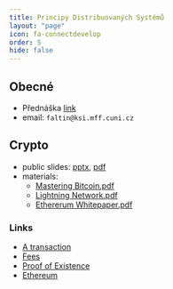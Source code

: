 ```yaml
---
title: Principy Distribuovaných Systémů
layout: "page"
icon: fa-connectdevelop
order: 5
hide: false
---
```


## Obecné
- Přednáška [link](https://www.ksi.mff.cuni.cz/teaching/nswi035-web/)
- email: `faltin@ksi.mff.cuni.cz`

## Crypto
- public slides: [pptx](data/2022-23/ds/crypto_lec2.pptx), [pdf](data/2022-23/ds/crypto_lec2.pdf)
- materials:
    - [Mastering Bitcoin.pdf](data/2022-23/ds/Mastering%20Bitcoin.pdf)
    - [Lightning Network.pdf](data/2022-23/ds/Lightning%20Network.pdf)
    - [Ethererum Whitepaper.pdf](data/2022-23/ds/Ethereum_Whitepaper_-_Buterin_2014.pdf)

### Links
- [A transaction](https://www.blockchain.com/btc/tx/7957a35fe64f80d234d76d83a2a8f1a0d8149a41d81de548f0a65a8a999f6f18)
- [Fees](https://bitcoinfees.earn.com)
- [Proof of Existence](https://proofofexistence.com/)
- [Ethereum](https://ethereum.org/en/developers/docs/)